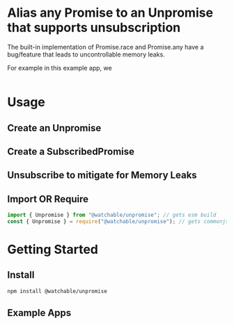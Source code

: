 # Alias any Promise to an Unpromise that supports unsubscription

The built-in implementation of Promise.race and Promise.any have a bug/feature
that leads to uncontrollable memory leaks.

For example in this example app, we

```

```

# Usage

## Create an Unpromise

## Create a SubscribedPromise

## Unsubscribe to mitigate for Memory Leaks

## Import OR Require

```javascript
import { Unpromise } from "@watchable/unpromise"; // gets esm build
const { Unpromise } = require("@watchable/unpromise"); // gets commonjs build
```

# Getting Started

## Install

```zsh
npm install @watchable/unpromise
```

## Example Apps

